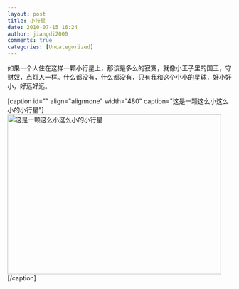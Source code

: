 ```yaml
---
layout: post
title: 小行星
date: 2010-07-15 16:24
author: jiangdi2000
comments: true
categories: [Uncategorized]
---
```

如果一个人住在这样一颗小行星上，那该是多么的寂寞，就像小王子里的国王，守财奴，点灯人一样。什么都没有，什么都没有，只有我和这个小小的星球，好小好小，好远好远。

[caption id="" align="alignnone" width="480" caption="这是一颗这么小这么小的小行星"]<a href="http://www.nasa.gov/images/content/468191main_4_closest_approach_800-600.jpg"><img class=" " src="http://www.nasa.gov/images/content/468191main_4_closest_approach_800-600.jpg" alt="这是一颗这么小这么小的小行星" width="480" height="360" /></a>[/caption]
